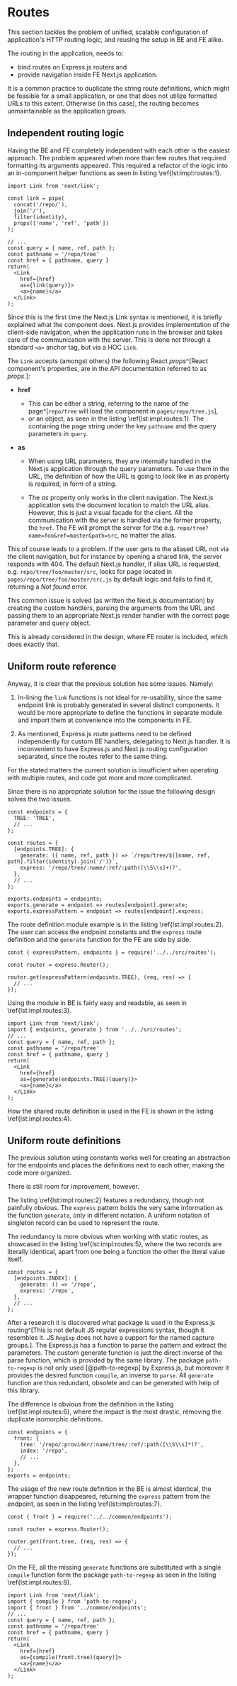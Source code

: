 # Routes

This section tackles the problem of unified, scalable configuration of application's HTTP routing logic, and reusing the setup in BE and FE alike.

The routing in the application, needs to:

- bind routes on Express.js routers and
- provide navigation inside FE Next.js application.

It is a common practice to duplicate the string route definitions, which might be feasible for a small application, or one that does not utilize formatted URLs to this extent.
Otherwise (in this case), the routing becomes unmaintainable as the application grows.

## Independent routing logic

Having the BE and FE completely independent with each other is the easiest approach.
The problem appeared when more than few routes that required formatting its arguments appeared.
This required a refactor of the logic into an in-component helper functions as seen in listing \ref{lst:impl:routes:1}.

```{language=jsx caption="Implementation: Generating routes via inline functions" label="lst:impl:routes:1"}
import Link from 'next/link';

const link = pipe(
  concat('/repo/'),
  join('/'),
  filter(identity),
  props(['name', 'ref', 'path'])
);

// ...
const query = { name, ref, path };
const pathname = '/repo/tree'
const href = { pathname, query }
return(
  <Link
    href={href}
    as={link(query)}>
    <a>{name}</a>
  </Link>
);
```

Since this is the first time the Next.js Link syntax is mentioned, it is briefly explained what the component does.
Next.js provides implementation of the client-side navigation, when the application runs in the browser and takes care of the communication with the server.
This is done not through a standard `<a>` anchor tag, but via a HOC `Link`.

The `Link` accepts (amongst others) the following React *props*^[React component's properties, are in the API documentation referred to as *props*.]:

- **href**
    - This can be either a string, referring to the name of the page^[`repo/tree` will load the component in `pages/repo/tree.js`],
    - or an object, as seen in the listing \ref{lst:impl:routes:1}. The containing the page string under the key `pathname` and the query parameters in `query`.

- **as**
    - When using URL parameters, they are internally handled in the Next.js application through the query parameters.
    To use them in the URL, the definition of how the URL is going to look like in *as* property is required, in form of a string.

    - The *as* property only works in the client navigation.
    The Next.js application sets the document location to match the URL alias.
    However, this is just a visual facade for the client.
    All the communication with the server is handled via the former property, the `href`.
    The FE will prompt the server for the e.g. `repo/tree?name=foo&ref=master&path=src`, no matter the alias.

This of course leads to a problem.
If the user gets to the aliased URL not via the client navigation, but for instance by opening a shared link, the server responds with 404.
The default Next.js handler, if alias URL is requested, e.g. `repo/tree/foo/master/src`, looks for page located in `pages/repo/tree/foo/master/src.js` by default logic and fails to find it, returning a *Not found* error.

This common issue is solved (as written the Next.js documentation) by creating the custom handlers, parsing the arguments from the URL and passing them to an appropriate Next.js render handler with the correct page parameter and query object.

This is already considered in the design, where  FE router is included, which does exactly that.

## Uniform route reference

Anyway, it is clear that the previous solution has some issues.
Namely:

1. In-lining the `link` functions is not ideal for re-usability, since the same endpoint link is probably generated in several distinct components.
It would be more appropriate to define the functions in separate module and import them at convenience into the components in FE.

2. As mentioned, Express.js route patterns need to be defined independently for custom BE handlers, delegating to Next.js handler.
It is inconvenient to have Express.js and Next.js routing configuration separated, since the routes refer to the same thing.

For the stated matters the current solution is insufficient when operating with multiple routes, and code got more and more complicated.

Since there is no appropriate solution for the issue the following design solves the two issues.

```{language=js caption="Implementation: Routes module -- definition" label="lst:impl:routes:2"}
const endpoints = {
  TREE: 'TREE',
  // ...
};

const routes = {
  [endpoints.TREE]: {
    generate: ({ name, ref, path }) => `/repo/tree/${[name, ref, path].filter(identity).join('/')}`,
    express: '/repo/tree/:name/:ref/:path([\\S\\s]+)?',
  },
  // ...
};

exports.endpoints = endpoints;
exports.generate = endpoint => routes[endpoint].generate;
exports.expressPattern = endpoint => routes[endpoint].express;
```


The route definition module example is in the listing \ref{lst:impl:routes:2}.
The user can access the endpoint constants and the `express` route definition and the `generate` function for the FE are side by side.

```{language=js caption="Implementation: Routes module -- back-end" label="lst:impl:routes:3"}
const { expressPattern, endpoints } = require('../../src/routes');

const router = express.Router();

router.get(expressPattern(endpoints.TREE), (req, res) => {
  // ...
});
```

Using the module in BE is fairly easy and readable, as seen in \ref{lst:impl:routes:3}.

```{language=jsx caption="Implementation: Routes module -- front-end" label="lst:impl:routes:4"}
import Link from 'next/link';
import { endpoints, generate } from '../../src/routes';
// ...
const query = { name, ref, path };
const pathname = '/repo/tree'
const href = { pathname, query }
return(
  <Link
    href={href}
    as={generate(endpoints.TREE)(query)}>
    <a>{name}</a>
  </Link>
);
```
How the shared route definition is used in the FE is shown in the listing \ref{lst:impl:routes:4}.

## Uniform route definitions

The previous solution using constants works well for creating an abstraction for the endpoints and places the definitions next to each other, making the code more organized.

There is still room for improvement, however.


The listing \ref{lst:impl:routes:2} features a redundancy, though not painfully obvious.
The `express` pattern holds the very same information as the function `generate`, only in different notation.
A uniform notation of singleton record can be used to represent the route.

The redundancy is more obvious when working with static routes, as showcased in the listing \ref{lst:impl:routes:5}, where the two records are literally identical, apart from one being a function the other the literal value itself.

```{language=js caption="Implementation: Routes module -- definition of a static route" label="lst:impl:routes:5"}
const routes = {
  [endpoints.INDEX]: {
    generate: () => '/repo',
    express: '/repo',
  },
  // ...
};
```

After a research it is discovered what package is used in the Express.js routing^[This is not default JS regular expressions syntax, though it resembles it. JS `RegExp` does not have a support for the named capture groups.].
The Express.js has a function to parse the pattern and extract the parameters.
The custom generate function is just the direct inverse of the parse function, which is provided by the same library.
The package `path-to-regexp` is not only used [@path-to-regexp] by Express.js, but moreover it provides the desired function `compile`, an inverse to `parse`.
All `generate` function are thus redundant, obsolete and can be generated with help of this library.

The difference is obvious from the definition in the listing \ref{lst:impl:routes:6}, where the impact is the most drastic, removing the duplicate isomorphic definitions.

```{language=js caption="Implementation: Routes uniform definition module -- definition" label="lst:impl:routes:6"}
const endpoints = {
  front: {
    tree: '/repo/:provider/:name/tree/:ref/:path([\\S\\s]*)?',
    index: '/repo',
    // ...
  },
};
exports = endpoints;
```

The usage of the new route definition in the BE is almost identical, the wrapper function disappeared, returning the `express` pattern from the endpoint, as seen in the listing \ref{lst:impl:routes:7}.

```{language=js caption="Implementation: Routes uniform definition module -- back-end" label="lst:impl:routes:7"}
const { front } = require('../../common/endpoints');

const router = express.Router();

router.get(front.tree, (req, res) => {
  // ...
});
```

On the FE, all the missing `generate` functions are substituted with a single `compile` function form the package `path-to-regexp` as seen in the listing \ref{lst:impl:routes:8}.

```{language=jsx caption="Implementation: Routes uniform definition module -- front-end" label="lst:impl:routes:8"}
import Link from 'next/link';
import { compile } from 'path-to-regexp';
import { front } from '../common/endpoints';
// ...
const query = { name, ref, path };
const pathname = '/repo/tree'
const href = { pathname, query }
return(
  <Link
    href={href}
    as={compile(front.tree)(query)}>
    <a>{name}</a>
  </Link>
);
```